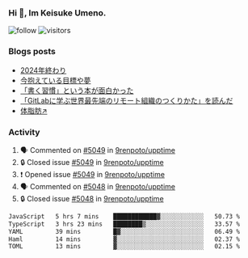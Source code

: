 ### Hi 👋, Im Keisuke Umeno.

<!--
**9renpoto/9renpoto** is a ✨ _special_ ✨ repository because its `README.md` (this file) appears on your GitHub profile.

Here are some ideas to get you started:

- 🔭 I’m currently working on ...
- 🌱 I’m currently learning ...
- 👯 I’m looking to collaborate on ...
- 🤔 I’m looking for help with ...
- 💬 Ask me about ...
- 📫 How to reach me: ...
- 😄 Pronouns: ...
- ⚡ Fun fact: ...
-->

![follow](https://img.shields.io/github/followers/9renpoto?label=Follow&style=social)
![visitors](https://komarev.com/ghpvc/?username=9renpoto&label=Profile%20views&color=0e75b6&style=flat)

### Blogs posts

<!-- BLOG-POST-LIST:START -->
- [2024年終わり](https://9renpoto.win/entry/2024/12/31/2024-end)
- [今抱えている目標や夢](https://9renpoto.win/entry/2024/12/02/objective)
- [「書く習慣」という本が面白かった](https://9renpoto.win/entry/2024/11/11/leave_a_feeling_sad)
- [「GitLabに学ぶ世界最先端のリモート組織のつくりかた」を読んだ](https://9renpoto.win/entry/2024/09/10/remote_organization)
- [体脂肪↗](https://9renpoto.win/entry/2024/08/12/gaining_fat)
<!-- BLOG-POST-LIST:END -->

### Activity

<!--START_SECTION:activity-->
1. 🗣 Commented on [#5049](https://github.com/9renpoto/upptime/issues/5049#issuecomment-2576243981) in [9renpoto/upptime](https://github.com/9renpoto/upptime)
2. 🔒 Closed issue [#5049](https://github.com/9renpoto/upptime/issues/5049) in [9renpoto/upptime](https://github.com/9renpoto/upptime)
3. ❗ Opened issue [#5049](https://github.com/9renpoto/upptime/issues/5049) in [9renpoto/upptime](https://github.com/9renpoto/upptime)
4. 🗣 Commented on [#5048](https://github.com/9renpoto/upptime/issues/5048#issuecomment-2575987992) in [9renpoto/upptime](https://github.com/9renpoto/upptime)
5. 🔒 Closed issue [#5048](https://github.com/9renpoto/upptime/issues/5048) in [9renpoto/upptime](https://github.com/9renpoto/upptime)
<!--END_SECTION:activity-->

<!--START_SECTION:waka-->

```txt
JavaScript   5 hrs 7 mins    ████████████▓░░░░░░░░░░░░   50.73 %
TypeScript   3 hrs 23 mins   ████████▒░░░░░░░░░░░░░░░░   33.57 %
YAML         39 mins         █▓░░░░░░░░░░░░░░░░░░░░░░░   06.49 %
Haml         14 mins         ▓░░░░░░░░░░░░░░░░░░░░░░░░   02.37 %
TOML         13 mins         ▓░░░░░░░░░░░░░░░░░░░░░░░░   02.15 %
```

<!--END_SECTION:waka-->
